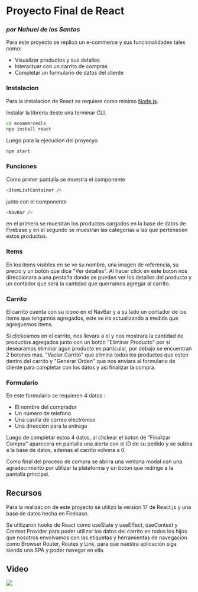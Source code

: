# Proyecto Final de React
### _por Nahuel de los Santos_

Para este proyecto se replicó un e-commerce y sus funcionalidades tales como:

- Visualizar productos y sus detalles
- Interactuar con un carrito de compras
- Completar un formulario de datos del cliente

### Instalacion
Para la instalacion de React se requiere como minimo [Node.js](https://nodejs.org/).

Instalar la libreria deste una terminar CLI.

```sh
cd ecommercedls
npx install react
```

Luego para la ejecucion del proyecyo

```sh
npm start
```
### Funciones  
Como primer pantalla se muestra el componente 
```sh
<ItemListContainer />
```
junto con el componente
```sh
<NavBar />
```
en el primero se muestran los productos cargados en la base de datos de Firebase y en el segundo se muestran las categorias a las que pertenecen estos productos.

### Items

En los items visibles en <ItemListContainer /> se ve su nombre, una imagen de referencia, su precio y un botón que dice "Ver detalles". 
Al hacer click en este boton nos direccionara a una pestaña donde se pueden ver los detalles del producto y un contador que será la cantidad que querramos agregar al carrito.


### Carrito

El carrito cuenta con su icono en el NavBar y a su lado un contador de los items que tengamos agregados, este se ira actualizando a medida que agreguemos items.


Si clickeamos en el carrito, nos llevara a el y nos mostrara la cantidad de productos agregados junto con un botón "Eliminar Producto" por si desearamos eliminar agun producto en particular, por debajo se encuentran 2 botones mas, "Vaciar Carrito" que elimina todos los productos que esten dentro del carrito y "Generar Orden" que nos enviara al formulario de cliente para completar con los datos y asi finalizar la compra.

### Formulario 
En este formulario se requieren 4 datos :

- El nombre del comprador
- Un número de telefono
- Una casilla de correo electrónico
- Una dirección para la entrega

Luego de completar estos 4 datos, al clickear el boton de "Finalizar Compra" aparecera en pantalla una alerta con el ID de su pedido y se subira a la base de datos, ademas el carrito volvera a 0. 

Como final del proceso de compra se abrira una ventana modal con una agradecimiento por utilizar la plataforma y un boton que redirige a la pantalla principal.

## Recursos
Para la realizacion de este proyecto se utilizo la version 17 de React.js y una base de datos hecha en Firebase.

Se utilizaron hooks de React como useState y useEffect, useContext y Context Provider para poder utilizar los datos del carrito en todos los hijos que nosotros envolvamos con las etiquetas y herramientas de navegacion como Browser Router, Routes y Link, para que nuestra aplicación siga siendo una SPA y poder navegar en ella. 


## Video 

<img src="https://github.com/NahuelMariano16/E-Commerce-React-JS-DLS/blob/master/public/images/video.gif"></img>